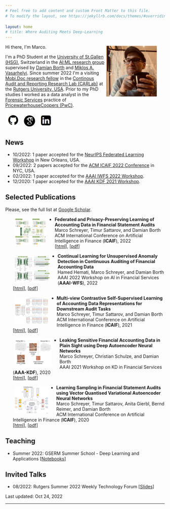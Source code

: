```yaml
---
# Feel free to add content and custom Front Matter to this file.
# To modify the layout, see https://jekyllrb.com/docs/themes/#overriding-theme-defaults

layout: home
# title: Where Auditing Meets Deep-Learning
---
```


<img src="images/marco.jpg" height="160" style="float:right; margin:5px 25px 5px 5px">

Hi there, I'm Marco.

I'm a PhD Student at the [University of St.Gallen (HSG)](https://www.unisg.ch), Switzerland in the [AI:ML research group](https://ics.unisg.ch/chair-aiml-borth/) supervised by [Damian Borth](https://scholar.google.com/citations?user=J-8Z038AAAAJ&hl=en) and [Miklos A. Vasarhelyi](https://scholar.google.com/citations?hl=en&user=MBJ_kK4AAAAJ). Since summer 2022 I'm a visiting [Mobi.Doc research fellow](http://funding.unisg.ch/en/programmes/1497) in the [Continous Audit and Reporting Research Lab (CARLab)](http://raw.rutgers.edu/index.html) at the [Rutgers University, USA](https://www.rutgers.edu). Prior to my PhD studies I worked as a data analyst in the [Forensic Services](https://www.pwc.com/gx/en/services/forensics.html) practice of [PricewaterhouseCoopers (PwC)](https://www.pwc.com). 

<a href="https://github.com/gitihubi">
<img src="images/github.png" height="40" style="float:top; margin:5px"></a>
<a href="https://scholar.google.com/citations?user=O6V5YkEAAAAJ&hl=en">
<img src="images/scholar.png" height="35" style="float:top; margin:5px"></a>
<a href="https://www.linkedin.com/in/marco-schreyer">
<img src="images/linkedin.png" height="40" style="float:top; margin:5px"></a>

## News

- 10/2022: 1 paper accepted for the [NeurIPS Federated Learning Workshop](https://federated-learning.org/fl-neurips-2022/) in New Orleans, USA. 
- 09/2022: 2 papers accepted for the [ACM ICAIF 2022 Conference](https://ai-finance.org/icaif-22-accepted-papers/) in NYC, USA.
- 02/2022: 1 paper accepted for the [AAAI IWFS 2022 Workshop](https://sites.google.com/view/aaaiwfs2022).
- 12/2020: 1 paper accepted for the [AAAI KDF 2021 Workshop](https://aaai-kdf.github.io/kdf2021/accepted_papers).

## Selected Publications

Please, see the full list at [Google Scholar](https://scholar.google.com/citations?user=O6V5YkEAAAAJ&hl=en).

<img src="images/icaif_2022.png" height="85" style="float:left; margin:5px 25px 0px 30px">

- **Federated and Privacy-Preserving Learning of Accounting Data in Financial Statement Audits**<br/>
Marco Schreyer, Timur Sattarov, and Damian Borth<br/>
ACM International Conference on Artificial Intelligence in Finance (**ICAIF**), 2022<br/>
[[html](https://arxiv.org/abs/2208.12708)], [[pdf](https://arxiv.org/pdf/2208.12708.pdf)]

<img src="images/aaai_2022.png" height="85" style="float:left; margin:5px 25px 0px 30px">

- **Continual Learning for Unsupervised Anomaly Detection in Continuous Auditing of Financial Accounting Data**<br/>
Hamed Hemati, Marco Schreyer, and Damian Borth<br/>
AAAI 2022 Workshop on AI in Financial Services (**AAAI-WFS**), 2022<br/>
[[html](https://arxiv.org/abs/2112.13215)], [[pdf](https://arxiv.org/pdf/2112.13215.pdf)] 

<img src="images/icaif_2021.png" height="85" style="float:left; margin:5px 25px 0px 30px">

- **Multi-view Contrastive Self-Supervised Learning of Accounting Data Representations for Downstream Audit Tasks**<br/>
Marco Schreyer, Timur Sattarov, and Damian Borth<br/>
ACM International Conference on Artificial Intelligence in Finance (**ICAIF**), 2021<br/>
[[html](https://arxiv.org/abs/2109.11201)], [[pdf](https://arxiv.org/pdf/2109.11201.pdf)] 

<img src="images/aaai_2021.png" height="85" style="float:left; margin:5px 25px 0px 30px">

- **Leaking Sensitive Financial Accounting Data in Plain Sight using Deep Autoencoder Neural Networks**<br/>
Marco Schreyer, Christian Schulze, and Damian Borth<br/>
AAAI 2021 Workshop on KD in Financial Services (**AAA-KDF**), 2020<br/>
[[html](https://arxiv.org/abs/2012.07110)], [[pdf](https://arxiv.org/pdf/2012.07110.pdf)] 

<img src="images/icaif_2020.png" height="85" style="float:left; margin:5px 25px 0px 30px">

- **Learning Sampling in Financial Statement Audits using Vector Quantised Variational Autoencoder Neural Networks**<br/>
Marco Schreyer, Timur Sattarov, Anita Gierbl, Bernd Reimer, and Damian Borth<br/>
ACM International Conference on Artificial Intelligence in Finance (**ICAIF**), 2020<br/>
[[html](https://arxiv.org/abs/2008.02528)], [[pdf](https://arxiv.org/pdf/2008.02528.pdf)] 

## Teaching

- Summer 2022: GSERM Summer School - Deep Learning and Applications [[Notebooks](https://github.com/HSG-AIML-Teaching/GSERM2022-Lab)]  

## Invited Talks

- 08/2022: Rutgers Summer 2022 Weekly Technology Forum [[Slides](https://drive.google.com/file/d/18LJRuTzKIMDQHwGoSRt6j9-sYiUN__d_/view?usp=sharing)]

Last updated: Oct 24, 2022

---
